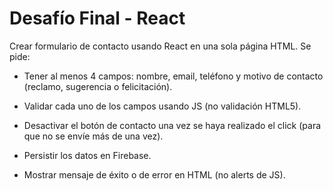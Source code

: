 # Desafío Final - React
Crear formulario de contacto usando React en una sola página HTML. Se pide:

* Tener al menos 4 campos: nombre, email, teléfono y motivo de contacto (reclamo, sugerencia o felicitación).

* Validar cada uno de los campos usando JS (no validación HTML5).

* Desactivar el botón de contacto una vez se haya realizado el click (para que no se envíe más de una vez).

- Persistir los datos en Firebase.

- Mostrar mensaje de éxito o de error en HTML (no alerts de JS).